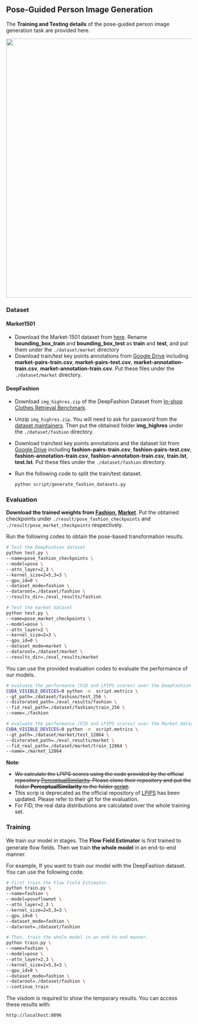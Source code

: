 ## Pose-Guided Person Image Generation

The **Training and Testing details** of the pose-guided person image generation task are provided here.

<p align='center'>  
  <img src='https://user-images.githubusercontent.com/30292465/80702562-dd337d00-8b13-11ea-95a1-1f86610a2335.png' width='700'/>
</p>
<p align='center'> 
</p>

### Dataset

#### Market1501

- Download the Market-1501 dataset from [here](http://www.liangzheng.com.cn/Project/project_reid.html). Rename **bounding_box_train** and **bounding_box_test** as **train** and **test**, and put them under the `./dataset/market` directory
- Download train/test key points annotations from [Google Drive](https://drive.google.com/open?id=1UAOyP-ZAKpMUoUbtXFST1AlmvQuV1uff) including **market-pairs-train.csv**, **market-pairs-test.csv**, **market-annotation-train.csv**, **market-annotation-train.csv**. Put these files under the  `./dataset/market` directory.

#### DeepFashion

- Download `img_highres.zip` of the DeepFashion Dataset from [In-shop Clothes Retrieval Benchmark](https://drive.google.com/drive/folders/0B7EVK8r0v71pYkd5TzBiclMzR00). 

- Unzip `img_highres.zip`. You will need to ask for password from the [dataset maintainers](http://mmlab.ie.cuhk.edu.hk/projects/DeepFashion/InShopRetrieval.html). Then put the obtained folder **img_highres** under the `./dataset/fashion` directory. 

- Download train/test key points annotations and the dataset list from [Google Drive](https://drive.google.com/open?id=1BX3Bxh8KG01yKWViRY0WTyDWbJHju-SL) including **fashion-pairs-train.csv**, **fashion-pairs-test.csv**, **fashion-annotation-train.csv**, **fashion-annotation-train.csv,** **train.lst**, **test.lst**. Put these files under the  `./dataset/fashion` directory.

- Run the following code to split the train/test dataset.

  ```bash
  python script/generate_fashion_datasets.py
  ```

  

### Evaluation

**Download the trained weights from [Fashion](https://drive.google.com/open?id=1r1di3JFgaxqbyGzuRKDhNsrROiNL0s3r),  [Market](https://drive.google.com/open?id=1be_PY61HrVLg2CUOvtNEqmaLtmY83Muw)**. Put the obtained checkpoints under `./result/pose_fashion_checkpoints` and `./result/pose_market_checkpoints` respectively.

Run the following codes to obtain the pose-based transformation results.

```bash
# Test the DeepFashion dataset 
python test.py \
--name=pose_fashion_checkpoints \
--model=pose \
--attn_layer=2,3 \
--kernel_size=2=5,3=3 \
--gpu_id=0 \
--dataset_mode=fashion \
--dataroot=./dataset/fashion \
--results_dir=./eval_results/fashion

# Test the market dataset
python test.py \
--name=pose_market_checkpoints \
--model=pose \
--attn_layer=2 \
--kernel_size=2=3 \
--gpu_id=0 \
--dataset_mode=market \
--dataroot=./dataset/market \
--results_dir=./eval_results/market
```

You can use the provided evaluation codes to evaluate the performance of our models.

```bash
# evaluate the performance (FID and LPIPS scores) over the DeepFashion dataset.
CUDA_VISIBLE_DEVICES=0 python -m  script.metrics \
--gt_path=./dataset/fashion/test_256 \
--distorated_path=./eval_results/fashion \
--fid_real_path=./dataset/fashion/train_256 \
--name=./fashion

# evaluate the performance (FID and LPIPS scores) over the Market dataset.
CUDA_VISIBLE_DEVICES=0 python -m  script.metrics \
--gt_path=./dataset/market/test_12864 \
--distorated_path=./eval_results/market \
--fid_real_path=./dataset/market/train_12864 \
--name=./market_12864
```

**Note**: 

- ~~We calculate the LPIPS scores using the code provided by the official repository [PerceptualSimilarity](https://github.com/richzhang/PerceptualSimilarity). Please clone their repository and put the folder **PerceptualSimilarity** to the folder [script](./script).~~
- This scrip is deprecated as the official repository of [LPIPS](https://github.com/richzhang/PerceptualSimilarity) has been updated. Please refer to their git for the evaluation.
- For FID, the real data distributions are calculated over the whole training set. 



### Training

We train our model in stages. The **Flow Field Estimator** is ﬁrst trained to generate ﬂow ﬁelds. Then we train **the whole model** in an end-to-end manner. 

For example, If you want to train our model with the DeepFashion dataset. You can use the following code.

```bash
# First train the Flow Field Estimator.
python train.py \
--name=fashion \
--model=poseflownet \
--attn_layer=2,3 \
--kernel_size=2=5,3=3 \
--gpu_id=0 \
--dataset_mode=fashion \
--dataroot=./dataset/fashion 

# Then, train the whole model in an end-to-end manner.
python train.py \
--name=fashion \
--model=pose \
--attn_layer=2,3 \
--kernel_size=2=5,3=3 \
--gpu_id=0 \
--dataset_mode=fashion \
--dataroot=./dataset/fashion \
--continue_train
```

The visdom is required to show the temporary results. You can access these results with:

```html
http://localhost:8096
```

 
